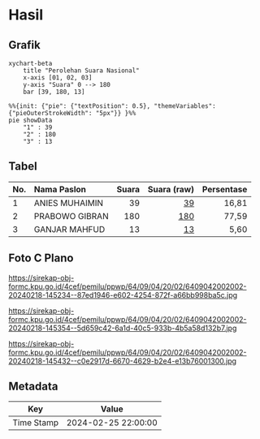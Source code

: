 # Hasil

## Grafik

```mermaid
xychart-beta
    title "Perolehan Suara Nasional"
    x-axis [01, 02, 03]
    y-axis "Suara" 0 --> 180
    bar [39, 180, 13]
```

```mermaid
%%{init: {"pie": {"textPosition": 0.5}, "themeVariables": {"pieOuterStrokeWidth": "5px"}} }%%
pie showData
    "1" : 39
    "2" : 180
    "3" : 13
```

## Tabel

| No. | Nama Paslon    | Suara | Suara (raw) | Persentase |
|:--- |:-------------- | -----:| -----------:| ----------:|
| 1   | ANIES MUHAIMIN | 39    | [39][p-1]   | 16,81      |
| 2   | PRABOWO GIBRAN | 180   | [180][p-2]  | 77,59      |
| 3   | GANJAR MAHFUD  | 13    | [13][p-3]   | 5,60       |


[p-1]: https://github.com/gigit-pemilu/pemilu-2024/blob/main/pilpres/hitung-suara/sub/64-kalimantan-timur/sub/09-penajam-paser-utara/sub/04-sepaku/sub/2002-bukit-raya/sub/002-tps/sub/paslon-1.txt
[p-2]: https://github.com/gigit-pemilu/pemilu-2024/blob/main/pilpres/hitung-suara/sub/64-kalimantan-timur/sub/09-penajam-paser-utara/sub/04-sepaku/sub/2002-bukit-raya/sub/002-tps/sub/paslon-2.txt
[p-3]: https://github.com/gigit-pemilu/pemilu-2024/blob/main/pilpres/hitung-suara/sub/64-kalimantan-timur/sub/09-penajam-paser-utara/sub/04-sepaku/sub/2002-bukit-raya/sub/002-tps/sub/paslon-3.txt

## Foto C Plano

https://sirekap-obj-formc.kpu.go.id/4cef/pemilu/ppwp/64/09/04/20/02/6409042002002-20240218-145234--87ed1946-e602-4254-872f-a66bb998ba5c.jpg

https://sirekap-obj-formc.kpu.go.id/4cef/pemilu/ppwp/64/09/04/20/02/6409042002002-20240218-145354--5d659c42-6a1d-40c5-933b-4b5a58d132b7.jpg

https://sirekap-obj-formc.kpu.go.id/4cef/pemilu/ppwp/64/09/04/20/02/6409042002002-20240218-145432--c0e2917d-6670-4629-b2e4-e13b76001300.jpg


## Metadata

| Key        | Value               |
| ---------- | ------------------- |
| Time Stamp | 2024-02-25 22:00:00 |



